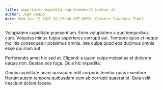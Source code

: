 ```yaml
---
title: asperiores expedita reprehenderit beatae ut
author: Juan Koepp
date: Wed Jan 12 2022 02:23:48 GMT-0500 (Eastern Standard Time)
---
```

Voluptatem cupiditate praesentium. Enim voluptatem a quo temporibus cum. Voluptas minus fugiat asperiores corrupti aut. Tempore quos et neque mollitia consequatur possimus omnis. Iste culpa quod eos ducimus omnis esse qui illum aut.

 Perferendis amet hic sed et. Eligendi a quam culpa molestias et dolorem eaque non. Beatae eos fuga. Quia hic expedita.

 Omnis cupiditate animi quisquam odit corporis tenetur quas inventore. Harum autem tempora quibusdam eum ab corrupti quaerat id. Quia velit nesciunt dolore facere.